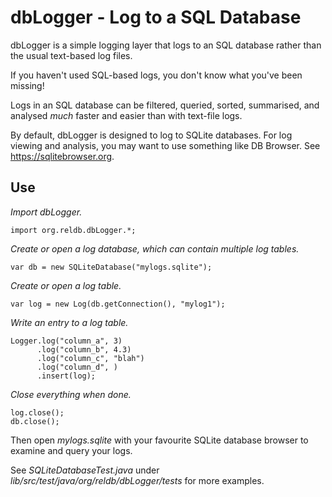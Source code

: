 # dbLogger - Log to a SQL Database

dbLogger is a simple logging layer that logs to an SQL database rather
than the usual text-based log files.

If you haven't used SQL-based logs, you don't know what 
you've been missing!

Logs in an SQL database can be filtered, queried, sorted, summarised,
and analysed _much_ faster and easier than with text-file logs.

By default, dbLogger is designed to log to SQLite databases. 
For log viewing and analysis, you may want to use something
like DB Browser. See https://sqlitebrowser.org.

## Use

*Import dbLogger.*

```
import org.reldb.dbLogger.*;
```

*Create or open a log database, which can contain multiple log tables.*

```
var db = new SQLiteDatabase("mylogs.sqlite");
```

*Create or open a log table.*

```
var log = new Log(db.getConnection(), "mylog1");
```

*Write an entry to a log table.*

```
Logger.log("column_a", 3)
      .log("column_b", 4.3)
      .log("column_c", "blah")
      .log("column_d", )
      .insert(log);
```

*Close everything when done.*

```
log.close();
db.close();
```

Then open _mylogs.sqlite_ with your favourite SQLite database browser to examine and query your logs.

See _SQLiteDatabaseTest.java_ under _lib/src/test/java/org/reldb/dbLogger/tests_ for more examples.
